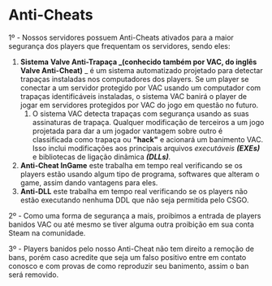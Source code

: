 # Anti-Cheats

1º - Nossos servidores possuem Anti-Cheats ativados para a maior segurança dos players que frequentam os servidores, sendo eles:

1. **Sistema** **Valve Anti-Trapaça **_**(conhecido também por VAC, do inglês Valve Anti-Cheat)** _ é um sistema automatizado projetado para detectar trapaças instaladas nos computadores dos players. Se um player se conectar a um servidor protegido por VAC usando um computador com trapaças identificáveis instaladas, o sistema VAC banirá o player de jogar em servidores protegidos por VAC do jogo em questão no futuro.
   1. O sistema VAC detecta trapaças com segurança usando as suas assinaturas de trapaça. Qualquer modificação de terceiros a um jogo projetada para dar a um jogador vantagem sobre outro é classificada como trapaça ou **"hack"** e acionará um banimento VAC. Isso inclui modificações aos principais arquivos _executáveis **(EXEs)**_ e bibliotecas de ligação dinâmica _**(DLLs)**._
2. **Anti-Cheat InGame** este trabalha em tempo real verificando se os players estão usando algum tipo de programa, softwares que alteram o game, assim dando vantagens para eles.
3. **Anti-DLL** este trabalha em tempo real verificando se os players não estão executando nenhuma DDL que não seja permitida pelo CSGO.

2º - Como uma forma de segurança a mais, proibimos a entrada de players banidos VAC ou até mesmo se tiver alguma outra proibição em sua conta Steam na comunidade.

3º - Players banidos pelo nosso Anti-Cheat não tem direito a remoção de bans, porém caso acredite que seja um falso positivo entre em contato conosco e com provas de como reproduzir seu banimento, assim o ban será removido.
